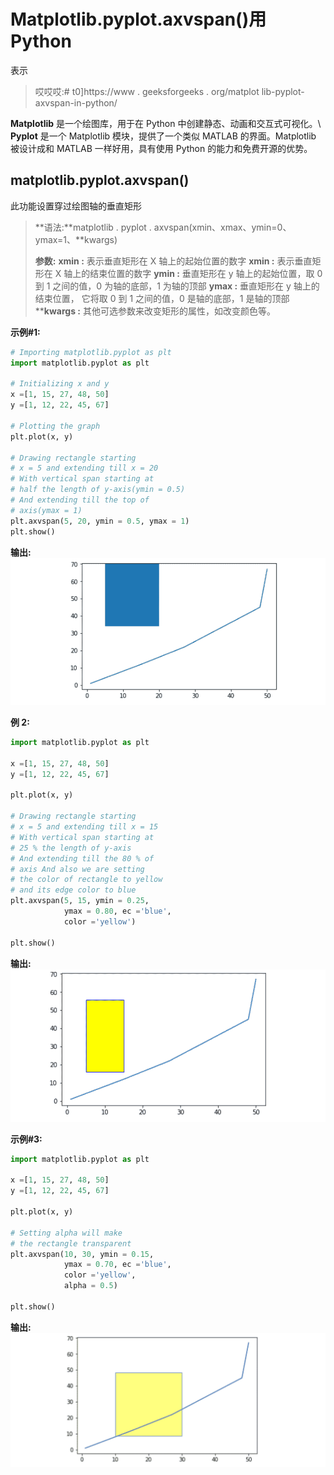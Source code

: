 # Matplotlib.pyplot.axvspan()用 Python

表示

> 哎哎哎:# t0]https://www . geeksforgeeks . org/matplot lib-pyplot-axvspan-in-python/

**Matplotlib** 是一个绘图库，用于在 Python 中创建静态、动画和交互式可视化。\ **Pyplot** 是一个 Matplotlib 模块，提供了一个类似 MATLAB 的界面。Matplotlib 被设计成和 MATLAB 一样好用，具有使用 Python 的能力和免费开源的优势。

## matplotlib.pyplot.axvspan()

此功能设置穿过绘图轴的垂直矩形

> **语法:**matplotlib . pyplot . axvspan(xmin、xmax、ymin=0、ymax=1、**kwargs)
> 
> **参数:**
> **xmin :** 表示垂直矩形在 X 轴上的起始位置的数字
> **xmin :** 表示垂直矩形在 X 轴上的结束位置的数字
> **ymin :** 垂直矩形在 y 轴上的起始位置，取 0 到 1 之间的值，0 为轴的底部，1 为轴的顶部
> **ymax :** 垂直矩形在 y 轴上的结束位置， 它将取 0 到 1 之间的值，0 是轴的底部，1 是轴的顶部
> ****kwargs :** 其他可选参数来改变矩形的属性，如改变颜色等。

**示例#1:**

```py
# Importing matplotlib.pyplot as plt
import matplotlib.pyplot as plt

# Initializing x and y
x =[1, 15, 27, 48, 50]
y =[1, 12, 22, 45, 67]

# Plotting the graph
plt.plot(x, y)

# Drawing rectangle starting 
# x = 5 and extending till x = 20
# With vertical span starting at 
# half the length of y-axis(ymin = 0.5)
# And extending till the top of 
# axis(ymax = 1)
plt.axvspan(5, 20, ymin = 0.5, ymax = 1)
plt.show()
```

**输出:**
![matplotlib.pyplot.axvspan()](img/21b7ea9d11c716bca1e3f6000576d80c.png)

**例 2:**

```py
import matplotlib.pyplot as plt

x =[1, 15, 27, 48, 50]
y =[1, 12, 22, 45, 67]

plt.plot(x, y)

# Drawing rectangle starting 
# x = 5 and extending till x = 15
# With vertical span starting at
# 25 % the length of y-axis
# And extending till the 80 % of
# axis And also we are setting 
# the color of rectangle to yellow 
# and its edge color to blue
plt.axvspan(5, 15, ymin = 0.25,
            ymax = 0.80, ec ='blue', 
            color ='yellow')

plt.show()
```

**输出:**
![matplotlib.pyplot.axvspan()](img/88c2e267f8dce504228672ff94fb57e8.png)

**示例#3:**

```py
import matplotlib.pyplot as plt

x =[1, 15, 27, 48, 50]
y =[1, 12, 22, 45, 67]

plt.plot(x, y)

# Setting alpha will make 
# the rectangle transparent
plt.axvspan(10, 30, ymin = 0.15, 
            ymax = 0.70, ec ='blue',
            color ='yellow',
            alpha = 0.5)

plt.show()
```

**输出:**
![matplotlib.pyplot.axvspan()](img/dcbf1f4160d991e6e1c84db77b5a66b8.png)
